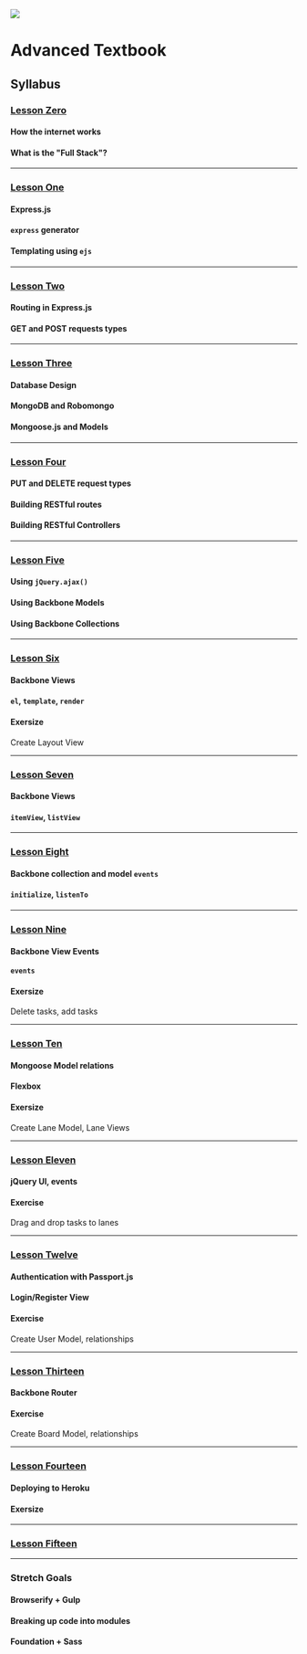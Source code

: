 ![](http://static1.squarespace.com/static/538f3fcde4b05c5fecc7a40e/t/538f48a4e4b00d94e8c253b3/1453396632576/?format=400w)
# Advanced Textbook
## Syllabus
### [Lesson Zero](lessons/00LessonZero.md)
#### How the internet works
#### What is the "Full Stack"?

---
### [Lesson One](lessons/01LessonOne.md)
#### Express.js
#### `express` generator
#### Templating using `ejs`

---
### [Lesson Two](lessons/02LessonTwo.md)
#### Routing in Express.js
#### GET and POST requests types

---
### [Lesson Three](lessons/03LessonThree.md)
#### Database Design
#### MongoDB and Robomongo
#### Mongoose.js and Models

---
### [Lesson Four](lessons/04LessonFour.md)

#### PUT and DELETE request types
#### Building RESTful routes
#### Building RESTful Controllers

---
### [Lesson Five](lessons/05LessonFive.md)
#### Using `jQuery.ajax()`
#### Using Backbone Models
#### Using Backbone Collections

---
### [Lesson Six](lessons/06LessonSix.md)
#### Backbone Views
#### `el`, `template`, `render`
#### Exersize
Create Layout View

---
### [Lesson Seven](lessons/07LessonSeven.md)
#### Backbone Views
#### `itemView`, `listView`

---
### [Lesson Eight](lessons/08LessonEight.md)
#### Backbone collection and model `events`
#### `initialize`, `listenTo`

---
### [Lesson Nine](lessons/09LessonNine.md)
#### Backbone View Events
#### `events`
#### Exersize
Delete tasks, add tasks

---
### [Lesson Ten](lessons/10LessonTen.md)
#### Mongoose Model relations
#### Flexbox
#### Exersize
Create Lane Model, Lane Views

---
### [Lesson Eleven](lessons/11LessonEleven.md)
#### jQuery UI, events
#### Exercise
Drag and drop tasks to lanes

---
### [Lesson Twelve](lessons/12LessonTwelve.md)
#### Authentication with Passport.js
#### Login/Register View
#### Exercise
Create User Model, relationships

---
### [Lesson Thirteen](lessons/13LessonThirteen.md)
#### Backbone Router
#### Exercise
Create Board Model, relationships

---
### [Lesson Fourteen](lessons/14LessonFourteen.md)
#### Deploying to Heroku
#### Exersize

---
### [Lesson Fifteen](lessons/15LessonFifteen.md)


---
### Stretch Goals
#### Browserify + Gulp
#### Breaking up code into modules
#### Foundation + Sass

